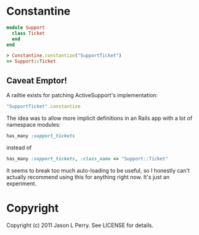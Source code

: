 # Constantine

``` ruby
module Support
  class Ticket
  end
end

> Constantine.constantize("SupportTicket")
=> Support::Ticket 
```

## Caveat Emptor!

A railtie exists for patching ActiveSupport's implementation:

``` ruby
"SupportTicket".constantize
```

The idea was to allow more implicit definitions in an Rails app with a lot of
namespace modules:

``` ruby
has_many :support_tickets
```

instead of

``` ruby
has_many :support_tickets, :class_name => "Support::Ticket"
```

It seems to break too much auto-loading to be useful, so I honestly can't
actually recommend using this for anything right now. It's just an experiment.

# Copyright

Copyright (c) 2011 Jason L Perry. See LICENSE for details.
